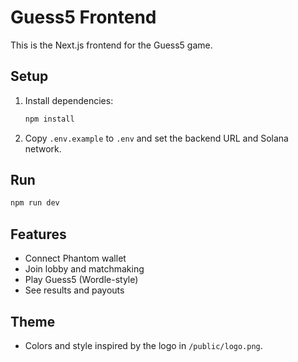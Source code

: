 # Guess5 Frontend

This is the Next.js frontend for the Guess5 game.

## Setup

1. Install dependencies:
   ```bash
   npm install
   ```
2. Copy `.env.example` to `.env` and set the backend URL and Solana network.

## Run

```bash
npm run dev
```

## Features
- Connect Phantom wallet
- Join lobby and matchmaking
- Play Guess5 (Wordle-style)
- See results and payouts

## Theme
- Colors and style inspired by the logo in `/public/logo.png`. 